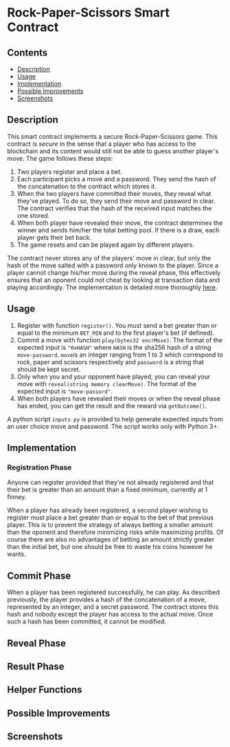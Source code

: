 # Rock-Paper-Scissors Smart Contract

## Contents

* [Description](#description)
* [Usage](#usage)
* [Implementation](#implementation)
* [Possible Improvements](#possible-improvements)
* [Screenshots](#screenshots)


## Description

This smart contract implements a secure Rock-Paper-Scissors game. This contract is *secure* in the sense that a player who has access to the blockchain and its content would still not be able to guess another player's move. The game follows these steps:
1. Two players register and place a bet.
2. Each participant picks a move and a password. They send the hash of the concatenation to the contract which stores it.
3. When the two players have committed their moves, they reveal what they've played. To do so, they send their move and password in clear. The contract verifies that the hash of the received input matches the one stored.
4. When both player have revealed their move, the contract determines the winner and sends him/her the total betting pool. If there is a draw, each player gets their bet back.
5. The game resets and can be played again by different players.

The contract never stores any of the players' move in clear, but only the hash of the move salted with a password only known to the player. Since a player cannot change his/her move during the reveal phase, this effectively ensures that an oponent could not cheat by looking at transaction data and playing accordingly. The implementation is detailed more thoroughly [here](#implementation).


## Usage

1. Register with function `register()`. You must send a bet greater than or equal to the minimum `BET_MIN` and to the first player's bet (if defined).
2. Commit a move with function `play(bytes32 encrMove)`. The format of the expected input is `"0xHASH"` where `HASH` is the sha256 hash of a string `move-password`. `move`is an integer ranging from 1 to 3 which correspond to rock, paper and scissors respectively and `password` is a string that should be kept secret.
3. Only when you and your opponent have played, you can reveal your move with `reveal(string memory clearMove)`. The format of the expected input is `"move-passord"`.
4. When both players have revealed their moves or when the reveal phase has ended, you can get the result and the reward via `getOutcome()`.

A python script `inputs.py` is provided to help generate expected inputs from an user choice move and password. The script works only with Python 3+.


## Implementation

### Registration Phase

Anyone can register provided that they're not already registered and that their bet is greater than an amount than a fixed minimum, currently at 1 finney. 

When a player has already been registered, a second player wishing to register must place a bet greater than or equal to the bet of that previous player. This is to prevent the strategy of always betting a smaller amount than the oponent and therefore minimizing risks while maximizing profits. Of course there are also no advantages of betting an amount strictly greater than the initial bet, but one should be free to waste his coins however he wants.

## Commit Phase

When a player has been registered successfully, he can play. As described previously, the player provides a hash of the concatenation of a move, represented by an integer, and a secret password. The contract stores this hash and nobody except the player has access to the actual move. Once such a hash has been committed, it cannot be modified.

## Reveal Phase

## Result Phase

## Helper Functions


## Possible Improvements


## Screenshots

